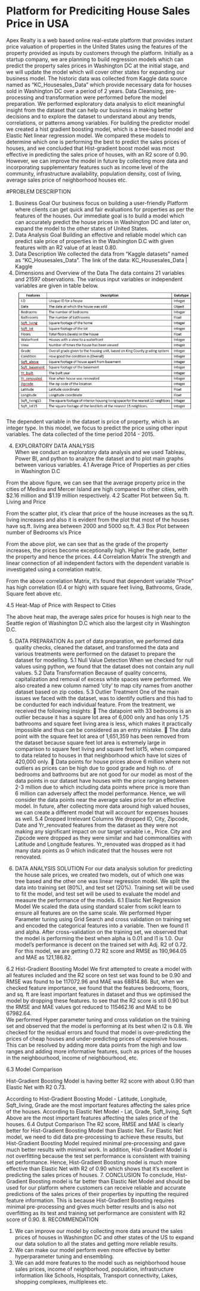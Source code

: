 # Platform for Prediciting House Sales Price in USA
Apex Realty is a web based online real-estate platform that provides instant price valuation of properties in the United States using the features of the property provided as inputs by customers through the platform. Initially as a startup company, we are planning to build regression models which can predict the property sales prices in Washington DC at the initial stage, and we will update the model which will cover other states for expanding our business model. The historic data was collected from Kaggle data source named as “KC_Housesales_Data” which provide necessary data for houses sold in Washington DC over a period of 2 years. Data Cleansing, pre-processing and transformation were performed before the model preparation.  We performed exploratory data analysis to elicit meaningful insight from the dataset that can help our business in making better decisions and to explore the dataset to understand about any trends, correlations, or patterns among variables. For building the predictor model we created a hist gradient boosting model, which is a tree-based model and Elastic Net linear regression model. We compared these models to determine which one is performing the best to predict the sales prices of houses, and we concluded that Hist-gradient boost model was most effective in predicting the sales price of houses, with an R2 score of 0.90. However, we can improve the model in future by collecting more data and incorporating supplementary features such as income level of the community, infrastructure availability, population density, cost of living, average sales price of neighborhood houses etc. 

#PROBLEM DESCRIPTION 
1. Business Goal
Our business focus on building a user-friendly Platform where clients can get quick and fair evaluations for properties as per the features of the houses. Our immediate goal is to build a model which can accurately predict the house prices in Washington DC and later on, expand the model to the other states of United States.
2. Data Analysis Goal
Building an effective and reliable model which can predict sale price of properties in the Washington D.C with given features with an R2 value of at least 0.80.
3. Data Description
We collected the data from “Kaggle datasets” named as “KC_Housesales_Data”. The link of the data: KC_Housesales_Data | Kaggle
4. Dimensions and Overview of the Data
The data contains 21 variables and 21597 observations. The various input variables or independent variables are given in table below. 
![Variables](Images/Variables.png)

The dependent variable in the dataset is price of property, which is an integer type. In this model, we focus to predict the price using other input variables. The data collected of the time period 2014 - 2015.

4. EXPLORATORY DATA ANALYSIS  
When we conduct an exploratory data analysis and we used Tableau, Power BI, and python to analyze the dataset and to plot main graphs between various variables.
4.1 Average Price of Properties as per cities in Washington D.C

From the above figure, we can see that the average property price in the cities of Medina and Mercer Island are high compared to other cities, with $2.16 million and $1.19 million respectively.
4.2 Scatter Plot between Sq. ft. Living and Price

From the scatter plot, it’s clear that price of the house increases as the sq.ft. living increases and also it is evident from the plot that most of the houses have sq.ft. living area between 2000 and 5000 sq.ft.
4.3 Box Plot between number of Bedrooms v/s Price

From the above plot, we can see that as the grade of the property increases, the prices become exceptionally high. Higher the grade, better the property and hence the prices.
4.4 Correlation Matrix
The strength and linear connection of all independent factors with the dependent variable is investigated using a correlation matrix. 

From the above correlation Matrix, it’s found that dependent variable “Price” has high correlation (0.4 or high) with square feet living, Bathrooms, Grade, Square feet above etc.

4.5 Heat-Map of Price with Respect to Cities

The above heat map, the average sales price for houses is high near to the Seattle region of Washington D.C which also the largest city in Washington D.C.

5. DATA PREPARATION
As part of data preparation, we performed data quality checks, cleaned the dataset, and transformed the data and various treatments were performed on the dataset to prepare the dataset for modelling.
5.1 Null Value Detection
When we checked for null values using python, we found that the dataset does not contain any null values. 
5.2 Data Transformation 
Because of quality concerns, capitalization and removal of excess white spaces were performed. We also created a new column named ‘city’ to map city names from another dataset based on zip codes.
5.3 Outlier Treatment 
One of the main issues we faced with the dataset, was to identify outliers and this had to be conducted for each individual feature. From the treatment, we received the following insights:
	The datapoint with 33 bedrooms is an outlier because it has a square lot area of 6,000 only and has only 1.75 bathrooms and square feet living area is less, which makes it practically impossible and thus can be considered as an entry mistake.
	The data point with the square feet lot area of 1,651,359 has been removed from the dataset because square feet lot area is extremely large in comparison to square feet living and square feet lot15, when compared to data related to houses in that neighborhood which have lot sizes of 420,000 only.
	Data points for house prices above 6 million where not outliers as prices can be high due to good grade and high no. of bedrooms and bathrooms but are not good for our model as most of the data points in our dataset have houses with the price ranging between 2-3 million due to which including data points where price is more than 6 million can adversely affect the model performance. Hence, we will consider the data points near the average sales price for an effective model. In future, after collecting more data around high valued houses, we can create a different model that will account for expenses houses as well.
5.4 Dropped Irrelevant Columns 
We dropped ID, City, Zipcode, Date and Yr_renovated features from the dataset as they were not making any significant impact on our target variable i.e., Price. City and Zipcode were dropped as they were similar and had commonalities with Latitude and Longitude features. Yr_renovated was dropped as it had many data points as 0 which indicated that the houses were not renovated.

6. DATA ANALYSIS SOLUTION
For our data analysis solution for predicting the house sale prices, we created two models, out of which one was tree based and the other one was linear regression model. We split the data into training set (80%), and test set (20%). Training set will be used to fit the model, and test set will be used to evaluate the model and measure the performance of the models.
6.1 Elastic Net Regression Model
We scaled the data using standard scaler from scikit learn to ensure all features are on the same scale. We performed Hyper Parameter tuning using Grid Search and cross validation on training set and encoded the categorical features into a variable. Then we found l1 and alpha. After cross-validation on the training set, we observed that the model is performing the best when alpha is 0.01 and l1 is 1.0. Our model’s performance is decent on the trained set with Adj. R2 of 0.72. For this model, we are getting 0.72 R2 score and RMSE as 190,964.05 and MAE as  121,186.82.

6.2 Hist-Gradient Boosting Model
We first attempted to create a model with all features included and the R2 score on test set was found to be 0.90 and RMSE was found to be 117072.96 and MAE was 68814.86.  But, when we checked feature importance, we found that the features bedrooms, floors, and sq. ft are least important features in dataset and thus we optimised the model by dropping these features. to see that the R2 score is still 0.90 but the RMSE and MAE values got reduced to 115462.16 and MAE to be 67982.64.				
We performed Hyper parameter tuning and cross validation on the training set and observed that the model is performing at its best when l2 is 0.8. We checked for the residual errors and found that model is over-predicting the prices of cheap houses and under-predicting prices of expensive houses. This can be resolved by adding more data points from the high and low ranges and adding more informative features, such as prices of the houses in the neighbourhood, income of neighbourhood, etc.


6.3 Model Comparison

Hist-Gradient Boosting Model is having better R2 score with about 0.90 than Elastic Net with R2 0.73.

According to Hist-Gradient Boosting Model - Latitude, Longitude, Sqft_living, Grade are the most important features affecting the sales price of the houses. According to Elastic Net Model - Lat, Grade, Sqft_living, Sqft Above are the most important features affecting the sales price of the houses.
6.4 Output Comparison
The R2 score, RMSE and MAE is clearly better for Hist-Gradient Boosting Model than Elastic Net. For Elastic Net model, we need to did data pre-processing to achieve these results, but Hist-Gradient Boosting Model required minimal pre-processing and gave much better results with minimal work. In addition, Hist-Gradient Model is not overfitting because the test set performance is consistent with training set performance. Hence, Hist-Gradient Boosting model is much more effective than Elastic Net with R2 of 0.90 which shows that it’s excellent in predicting the sales prices of houses.
7. CONCLUSION
To conclude, Hist-Gradient Boosting model is far better than Elastic Net Model and should be used for our platform where customers can receive reliable and accurate predictions of the sales prices of their properties by inputting the required feature information. This is because Hist-Gradient Boosting requires minimal pre-processing and gives much better results and is also not overfitting as its test and training set performance are consistent with R2 score of 0.90.
8. RECOMMENDATION
1.	We can improve our model by collecting more data around the sales prices of houses in Washington DC and other states of the US to expand our data solution to all the states and getting more reliable results.
2.	We can make our model perform even more effective by better hyperparameter tuning and ensembling.
3.	We can add more features to the model such as neighborhood house sales prices, income of neighborhood, population, infrastructure information like Schools, Hospitals, Transport connectivity, Lakes, shopping complexes, multiplexes etc.

